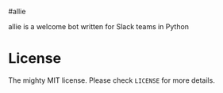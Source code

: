 #allie

allie is a welcome bot written for Slack teams in Python

# License

The mighty MIT license. Please check `LICENSE` for more details.
